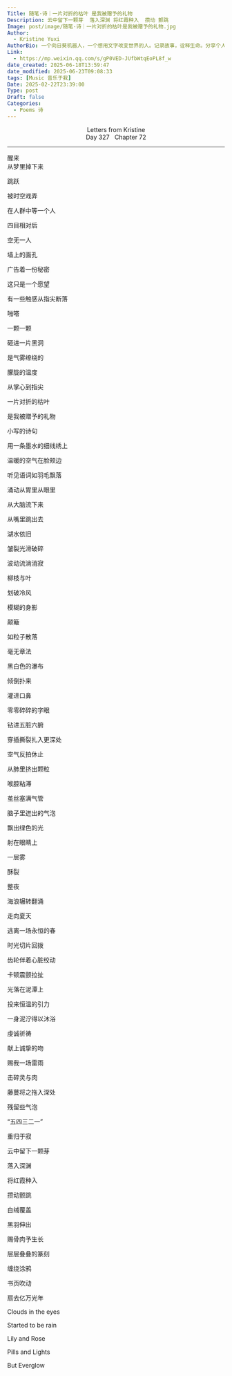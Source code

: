 ```yaml
---
Title: 随笔·诗｜一片对折的枯叶 是我被赠予的礼物
Description: 云中留下一颗芽  落入深渊 将红霞种入  攒动 颤跳
Image: post/image/随笔·诗｜一片对折的枯叶是我被赠予的礼物.jpg
Author:
  - Kristine Yuxi
AuthorBio: 一个向日葵机器人，一个想用文字改变世界的人。记录故事，诠释生命。分享个人成长与泛心理内容，致力于消除性少数与心理障碍的污名化，促进多元平等。
Link:
  - https://mp.weixin.qq.com/s/gP0VED-JUfbWtqEoPL8f_w
date_created: 2025-06-18T13:59:47
date_modified: 2025-06-23T09:08:33
tags: [Music 音乐于我]
Date: 2025-02-22T23:39:00
Type: post
Draft: false
Categories:
  - Poems 诗
---
```


<center>Letters from Kristine</center>

<center>Day 327   Chapter 72</center>

---
  

醒来    
从梦里掉下来    


  

  


跳跃    


被时空戏弄    


在人群中等一个人    


四目相对后    


空无一人    

    
  

  


墙上的面孔    


广告着一份秘密        


  

  


这只是一个愿望


  

  


有一些触感从指尖断落


啪嗒


一颗一颗


砸进一片黑洞


  

  


是气雾缭绕的


朦胧的温度


从掌心到指尖


  

  


一片对折的枯叶


是我被赠予的礼物


小写的诗句


用一条墨水的细线绣上


  

  


温暖的空气在脸颊边


听见语词如羽毛飘落


涌动从胃里从眼里


从大脑流下来


从嘴里跳出去


  

  


湖水依旧


皱裂光滑破碎


波动流淌消寂


  

  


柳枝与叶


划破冷风


模糊的身影


颠簸


如粒子散落


  

  


毫无章法


黑白色的瀑布


倾倒扑来


灌进口鼻


零零碎碎的字眼


钻进五脏六腑


穿插撕裂扎入更深处


  


空气反拍休止


从肺里挤出颗粒


喉腔粘滞


茧丝塞满气管


  

  


脑子里迸出的气泡


飘出绿色的光


射在眼睛上


一层雾


酥裂


  


整夜


海浪辗转翻涌


  

  


走向夏天


逃离一场永恒的春


  

  


时光切片回拨


齿轮伴着心脏绞动


卡顿震颤拉扯


  

  


光落在泥潭上


投来恒温的引力


一身泥泞得以沐浴


虔诚祈祷


献上诚挚的吻


  

  


赐我一场雷雨


击碎灵与肉


藤蔓将之拖入深处


残留些气泡


  

  


“五四三二一”


  

  


重归于寂


  

  


云中留下一颗芽


落入深渊


将红霞种入


攒动颤跳


  

  


白绒覆盖


黑羽伸出


赐骨肉予生长


  

  


层层叠叠的篆刻


缠绕涂鸦


书页吹动


扇去亿万光年


  

  


Clouds in the eyes


Started to be rain


  

  


Lily and Rose


Pills and Lights


  

  


But Everglow
